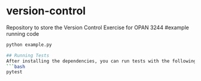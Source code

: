 # version-control
Repository to store the Version Control Exercise for OPAN 3244
#example running code
```bash
python example.py

## Running Tests
After installing the dependencies, you can run tests with the following command:
```bash
pytest